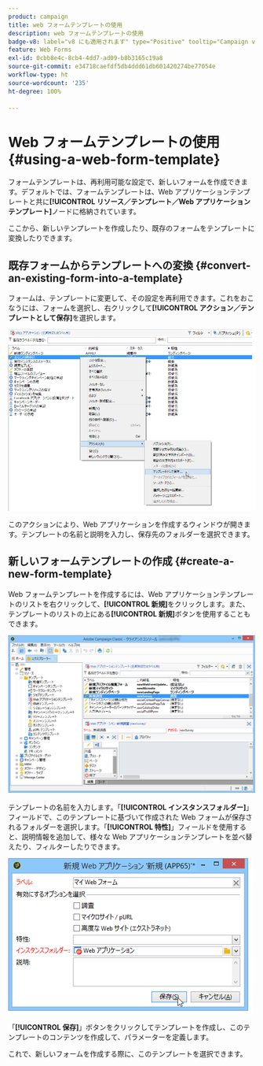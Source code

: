 ```yaml
---
product: campaign
title: web フォームテンプレートの使用
description: web フォームテンプレートの使用
badge-v8: label="v8 にも適用されます" type="Positive" tooltip="Campaign v8 にも適用されます"
feature: Web Forms
exl-id: 0cbb8e4c-8cb4-4dd7-ad09-b8b3165c19a8
source-git-commit: e34718caefdf5db4ddd61db601420274be77054e
workflow-type: ht
source-wordcount: '235'
ht-degree: 100%

---
```


# Web フォームテンプレートの使用{#using-a-web-form-template}



フォームテンプレートは、再利用可能な設定で、新しいフォームを作成できます。デフォルトでは、フォームテンプレートは、Web アプリケーションテンプレートと共に&#x200B;**[!UICONTROL リソース／テンプレート／Web アプリケーションテンプレート]**&#x200B;ノードに格納されています。

ここから、新しいテンプレートを作成したり、既存のフォームをテンプレートに変換したりできます。

## 既存フォームからテンプレートへの変換 {#convert-an-existing-form-into-a-template}

フォームは、テンプレートに変更して、その設定を再利用できます。これをおこなうには、フォームを選択し、右クリックして&#x200B;**[!UICONTROL アクション／テンプレートとして保存]**&#x200B;を選択します。

![](assets/s_ncs_admin_survey_saveastemplate.png)

このアクションにより、Web アプリケーションを作成するウィンドウが開きます。テンプレートの名前と説明を入力し、保存先のフォルダーを選択できます。

## 新しいフォームテンプレートの作成 {#create-a-new-form-template}

Web フォームテンプレートを作成するには、Web アプリケーションテンプレートのリストを右クリックして、**[!UICONTROL 新規]**&#x200B;をクリックします。また、テンプレートのリストの上にある&#x200B;**[!UICONTROL 新規]**&#x200B;ボタンを使用することもできます。

![](assets/s_ncs_admin_survey_createtemplate.png)

テンプレートの名前を入力します。「**[!UICONTROL インスタンスフォルダー]**」フィールドで、このテンプレートに基づいて作成された Web フォームが保存されるフォルダーを選択します。「**[!UICONTROL 特性]**」フィールドを使用すると、説明情報を追加して、様々な Web アプリケーションテンプレートを並べ替えたり、フィルターしたりできます。

![](assets/s_ncs_admin_survey_createtemplate_details.png)

「**[!UICONTROL 保存]**」ボタンをクリックしてテンプレートを作成し、このテンプレートのコンテンツを作成して、パラメーターを定義します。

これで、新しいフォームを作成する際に、このテンプレートを選択できます。
